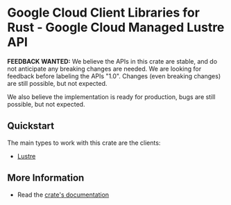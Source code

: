 # Google Cloud Client Libraries for Rust - Google Cloud Managed Lustre API

<!-- Code generated by sidekick. DO NOT EDIT. -->

**FEEDBACK WANTED:** We believe the APIs in this crate are stable, and
do not anticipate any breaking changes are needed. We are looking for
feedback before labeling the APIs "1.0". Changes (even breaking changes)
are still possible, but not expected.

We also believe the implementation is ready for production, bugs are
still possible, but not expected.

## Quickstart

The main types to work with this crate are the clients:

- [Lustre]

## More Information

- Read the [crate's documentation](https://docs.rs/google-cloud-lustre-v1/latest/google-cloud-lustre-v1)

[Lustre]: https://docs.rs/google-cloud-lustre-v1/latest/google_cloud_lustre_v1/client/struct.Lustre.html
